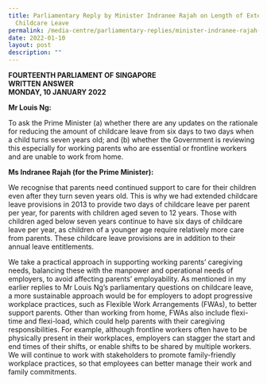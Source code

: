 ```yaml
---
title: Parliamentary Reply by Minister Indranee Rajah on Length of Extended
  Childcare Leave
permalink: /media-centre/parliamentary-replies/minister-indranee-rajah-on-length-of-extended-childcare-leave/
date: 2022-01-10
layout: post
description: ""
---
```

**FOURTEENTH PARLIAMENT OF SINGAPORE**  
**WRITTEN ANSWER**  
**MONDAY, 10 JANUARY 2022**

**Mr Louis Ng:**

To ask the Prime Minister (a) whether there are any updates on the rationale for reducing the amount of childcare leave from six days to two days when a child turns seven years old; and (b) whether the Government is reviewing this especially for working parents who are essential or frontline workers and are unable to work from home.

**Ms Indranee Rajah (for the Prime Minister):**

We recognise that parents need continued support to care for their children even after they turn seven years old. This is why we had extended childcare leave provisions in 2013 to provide two days of childcare leave per parent per year, for parents with children aged seven to 12 years. Those with children aged below seven years continue to have six days of childcare leave per year, as children of a younger age require relatively more care from parents. These childcare leave provisions are in addition to their annual leave entitlements. 

We take a practical approach in supporting working parents’ caregiving needs, balancing these with the manpower and operational needs of employers, to avoid affecting parents’ employability. As mentioned in my earlier replies to Mr Louis Ng’s parliamentary questions on childcare leave, a more sustainable approach would be for employers to adopt progressive workplace practices, such as Flexible Work Arrangements (FWAs), to better support parents. Other than working from home, FWAs also include flexi-time and flexi-load, which could help parents with their caregiving responsibilities. For example, although frontline workers often have to be physically present in their workplaces, employers can stagger the start and end times of their shifts, or enable shifts to be shared by multiple workers. We will continue to work with stakeholders to promote family-friendly workplace practices, so that employees can better manage their work and family commitments.